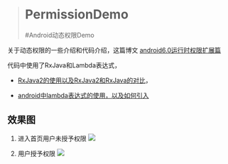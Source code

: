 > # PermissionDemo
> #Android动态权限Demo

关于动态权限的一些介绍和代码介绍，这篇博文 [android6.0运行时权限扩展篇](http://blog.csdn.net/jianesrq0724/article/details/77100942)

代码中使用了RxJava和Lambda表达式，

- [RxJava2的使用以及RxJava2和RxJava的对比](http://blog.csdn.net/jianesrq0724/article/details/54892758)， 

- [android中lambda表达式的使用，以及如何引入](http://blog.csdn.net/jianesrq0724/article/details/54892943)

## 效果图
1. 进入首页用户未授予权限 
![](https://github.com/jianesrq0724/PermissionDemo/blob/develop/gif/1.gif)

1. 用户授予权限 
![](https://github.com/jianesrq0724/PermissionDemo/blob/develop/gif/2.gif)

